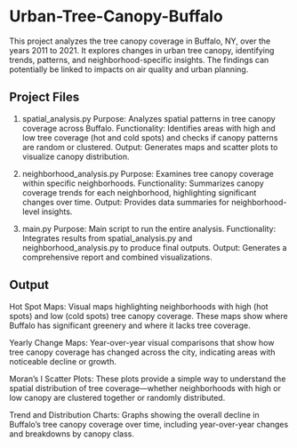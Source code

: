 # Urban-Tree-Canopy-Buffalo
This project analyzes the tree canopy coverage in Buffalo, NY, over the years 2011 to 2021. It explores changes in urban tree canopy, identifying trends, patterns, and neighborhood-specific insights. The findings can potentially be linked to impacts on air quality and urban planning.

## Project Files
1. spatial_analysis.py
Purpose: Analyzes spatial patterns in tree canopy coverage across Buffalo.
Functionality: Identifies areas with high and low tree coverage (hot and cold spots) and checks if canopy patterns are random or clustered.
Output: Generates maps and scatter plots to visualize canopy distribution.

2. neighborhood_analysis.py
Purpose: Examines tree canopy coverage within specific neighborhoods.
Functionality: Summarizes canopy coverage trends for each neighborhood, highlighting significant changes over time.
Output: Provides data summaries for neighborhood-level insights.

3. main.py
Purpose: Main script to run the entire analysis.
Functionality: Integrates results from spatial_analysis.py and neighborhood_analysis.py to produce final outputs.
Output: Generates a comprehensive report and combined visualizations.

## Output
Hot Spot Maps: Visual maps highlighting neighborhoods with high (hot spots) and low (cold spots) tree canopy coverage. These maps show where Buffalo has significant greenery and where it lacks tree coverage.

Yearly Change Maps: Year-over-year visual comparisons that show how tree canopy coverage has changed across the city, indicating areas with noticeable decline or growth.

Moran’s I Scatter Plots: These plots provide a simple way to understand the spatial distribution of tree coverage—whether neighborhoods with high or low canopy are clustered together or randomly distributed.

Trend and Distribution Charts: Graphs showing the overall decline in Buffalo’s tree canopy coverage over time, including year-over-year changes and breakdowns by canopy class.

